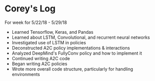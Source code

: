 # Corey's Log

For week for 5/22/18 - 5/29/18
- Learned Tensorflow, Keras, and Pandas
- Learned about LSTM, Convolutional, and recurrent neural networks
- Investigated use of LSTM in policies
- Deconstructed A2C policy implementations & interactions
- Analyzed DeepMind's FullyConv policy and how to implement it
- Continued writing A2C code
- Began writing A2C policies
- Wrote more overall code structure, particularly for handling environments
